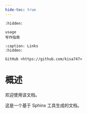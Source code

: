 ```yaml
---
hide-toc: true
---
```


```{toctree}
:hidden:

usage
写作指南
```

```{toctree}
:caption: Links
:hidden:

GitHub <https://github.com/kisa747>
```

# 概述

欢迎使用该文档。

这是一个基于 Sphinx 工具生成的文档。
